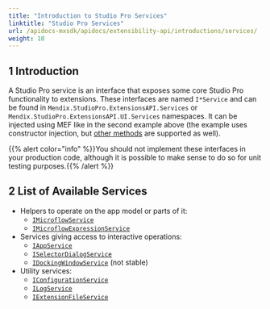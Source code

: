 ```yaml
---
title: "Introduction to Studio Pro Services"
linktitle: "Studio Pro Services"
url: /apidocs-mxsdk/apidocs/extensibility-api/introductions/services/
weight: 10
---
```


## 1 Introduction

A Studio Pro service is an interface that exposes some core Studio Pro functionality to extensions. These interfaces are named `I*Service` and can be found in `Mendix.StudioPro.ExtensionsAPI.Services` or `Mendix.StudioPro.ExtensionsAPI.UI.Services` namespaces. It can be injected using MEF like in the second example
above (the example uses constructor injection, but [other methods](https://docs.microsoft.com/en-us/dotnet/framework/mef/attributed-programming-model-overview-mef#import-and-export-basics)
are supported as well).

{{% alert color="info" %}}You should not implement these interfaces in your production code, although it is possible to make sense to do so for unit testing purposes.{{% /alert %}}

## 2 List of Available Services
- Helpers to operate on the app model or parts of it:
  - [`IMicroflowService`](xref:Mendix.StudioPro.ExtensionsAPI.Services.IMicroflowService)
  - [`IMicroflowExpressionService`](xref:Mendix.StudioPro.ExtensionsAPI.Services.IMicroflowExpressionService)
- Services giving access to interactive operations:
  - [`IAppService`](xref:Mendix.StudioPro.ExtensionsAPI.UI.Services.IAppService)
  - [`ISelectorDialogService`](xref:Mendix.StudioPro.ExtensionsAPI.UI.Services.ISelectorDialogService)
  <!--TODO move to internal docs  - [`IUserAuthenticationService`](xref:Mendix.StudioPro.ExtensionsAPI.Internal.UI.Services.IUserAuthenticationService) -->
  - [`IDockingWindowService`](xref:Mendix.StudioPro.ExtensionsAPI.UI.Services.IDockingWindowService) (not stable)
- Utility services:
  - [`IConfigurationService`](xref:Mendix.StudioPro.ExtensionsAPI.Services.IConfigurationService)
  - [`ILogService`](xref:Mendix.StudioPro.ExtensionsAPI.Services.ILogService)
  - [`IExtensionFileService`](xref:Mendix.StudioPro.ExtensionsAPI.Services.IExtensionFileService)